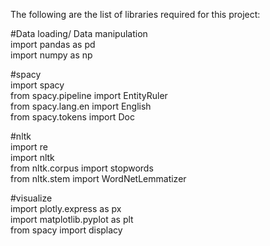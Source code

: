 The following are the list of libraries required for this project:

#Data loading/ Data manipulation <br>
import pandas as pd  <br>
import numpy as np  <br>

#spacy  <br>
import spacy  <br>
from spacy.pipeline import EntityRuler  <br>
from spacy.lang.en import English    <br>
from spacy.tokens import Doc     <br>


#nltk  <br>
import re  <br>
import nltk  <br>
from nltk.corpus import stopwords  <br>
from nltk.stem import WordNetLemmatizer  <br>


#visualize  <br>
import plotly.express as px  <br>
import matplotlib.pyplot as plt  <br>
from spacy import displacy  <br>
